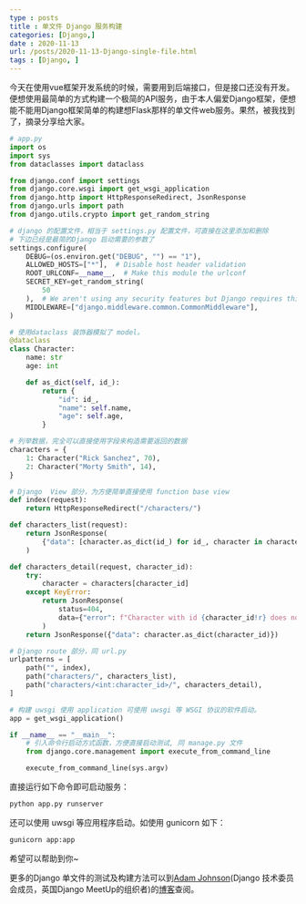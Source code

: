 ```yaml
---
type : posts
title : 单文件 Django 服务构建 
categories: [Django,] 
date : 2020-11-13
url: /posts/2020-11-13-Django-single-file.html 
tags : [Django, ]
---
```


今天在使用vue框架开发系统的时候，需要用到后端接口，但是接口还没有开发。便想使用最简单的方式构建一个极简的API服务，由于本人偏爱Django框架，便想能不能用Django框架简单的构建想Flask那样的单文件web服务。果然，被我找到了，摘录分享给大家。

```python
# app.py 
import os
import sys
from dataclasses import dataclass

from django.conf import settings
from django.core.wsgi import get_wsgi_application
from django.http import HttpResponseRedirect, JsonResponse
from django.urls import path
from django.utils.crypto import get_random_string

# django 的配置文件，相当于 settings.py 配置文件，可直接在这里添加和删除
# 下边已经是最简的Django 启动需要的参数了
settings.configure(
    DEBUG=(os.environ.get("DEBUG", "") == "1"),
    ALLOWED_HOSTS=["*"],  # Disable host header validation
    ROOT_URLCONF=__name__,  # Make this module the urlconf
    SECRET_KEY=get_random_string(
        50
    ),  # We aren't using any security features but Django requires this setting
    MIDDLEWARE=["django.middleware.common.CommonMiddleware"],
)

# 使用dataclass 装饰器模拟了 model。
@dataclass
class Character:
    name: str
    age: int

    def as_dict(self, id_):
        return {
            "id": id_,
            "name": self.name,
            "age": self.age,
        }

# 列举数据，完全可以直接使用字段来构造需要返回的数据
characters = {
    1: Character("Rick Sanchez", 70),
    2: Character("Morty Smith", 14),
}

# Django  View 部分，为方便简单直接使用 function base view  
def index(request):
    return HttpResponseRedirect("/characters/")

def characters_list(request):
    return JsonResponse(
        {"data": [character.as_dict(id_) for id_, character in characters.items()]}
    )

def characters_detail(request, character_id):
    try:
        character = characters[character_id]
    except KeyError:
        return JsonResponse(
            status=404,
            data={"error": f"Character with id {character_id!r} does not exist."},
        )
    return JsonResponse({"data": character.as_dict(character_id)})

# Django route 部分，同 url.py 
urlpatterns = [
    path("", index),
    path("characters/", characters_list),
    path("characters/<int:character_id>/", characters_detail),
]

# 构建 uwsgi 使用 application 可使用 uwsgi 等 WSGI 协议的软件启动。 
app = get_wsgi_application()

if __name__ == "__main__":
    # 引入命令行启动方式函数，方便直接启动测试, 同 manage.py 文件
    from django.core.management import execute_from_command_line

    execute_from_command_line(sys.argv)
```

直接运行如下命令即可启动服务：

```bash 
python app.py runserver
```

还可以使用 uwsgi 等应用程序启动。如使用 gunicorn 如下：

```bash
gunicorn app:app
```

希望可以帮助到你~ 

更多的Django 单文件的测试及构建方法可以到[Adam Johnson](https://adamj.eu/)(Django 技术委员会成员，英国Django MeetUp的组织者)的[博客](https://adamj.eu/tech/2020/10/15/a-single-file-rest-api-in-django/)查阅。

